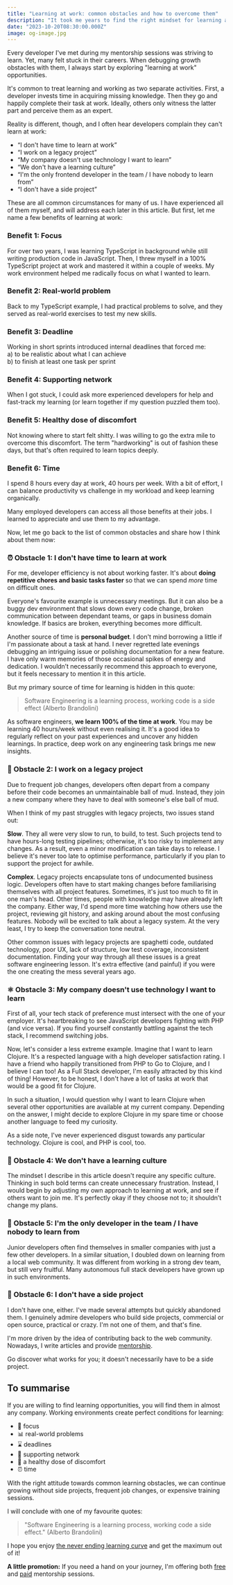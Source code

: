 ```yaml
---
title: "Learning at work: common obstacles and how to overcome them"
description: "It took me years to find the right mindset for learning at work. In this article, I share my experience and hope it will help you grow as a developer."
date: "2023-10-20T08:30:00.000Z"
image: og-image.jpg
---
```


Every developer I've met during my mentorship sessions was striving to learn. Yet, many felt stuck in their careers. When debugging growth obstacles with them, I always start by exploring "learning at work" opportunities.

It's common to treat learning and working as two separate activities. First, a developer invests time in acquiring missing knowledge. Then they go and happily complete their task at work. Ideally, others only witness the latter part and perceive them as an expert.

Reality is different, though, and I often hear developers complain they can't learn at work:

- “I don't have time to learn at work”
- “I work on a legacy project”
- “My company doesn't use technology I want to learn”
- “We don't have a learning culture”
- “I'm the only frontend developer in the team / I have nobody to learn from”
- “I don't have a side project”

These are all common circumstances for many of us. I have experienced all of them myself, and will address each later in this article. But first, let me name a few benefits of learning at work:

### Benefit 1: Focus 
For over two years, I was learning TypeScript in background while still writing production code in JavaScript. Then, I threw myself in a 100% TypeScript project at work and mastered it within a couple of weeks. My work environment helped me radically focus on what I wanted to learn.

### Benefit 2: Real-world problem
Back to my TypeScript example, I had practical problems to solve, and they served as real-world exercises to test my new skills.

### Benefit 3: Deadline
Working in short sprints introduced internal deadlines that forced me:  
a) to be realistic about what I can achieve  
b) to finish at least one task per sprint

### Benefit 4: Supporting network
When I got stuck, I could ask more experienced developers for help and fast-track my learning (or learn together if my question puzzled them too).

### Benefit 5: Healthy dose of discomfort
Not knowing where to start felt shitty. I was willing to go the extra mile to overcome this discomfort. The term "hardworking" is out of fashion these days, but that's often required to learn topics deeply.

### Benefit 6: Time
I spend 8 hours every day at work, 40 hours per week. With a bit of effort, I can balance productivity vs challenge in my workload and keep learning organically.


Many employed developers can access all those benefits at their jobs. I learned to appreciate and use them to my advantage.

Now, let me go back to the list of common obstacles and share how I think about them now:

### ⏰ Obstacle 1: I don't have time to learn at work

For me, developer efficiency is not about working faster. It's about **doing repetitive chores and basic tasks faster** so that we can spend _more_ time on difficult ones.

Everyone's favourite example is unnecessary meetings. But it can also be a buggy dev environment that slows down every code change, broken communication between dependant teams, or gaps in business domain knowledge. If basics are broken, everything becomes more difficult.

Another source of time is **personal budget**. I don't mind borrowing a little if I'm passionate about a task at hand. I never regretted late evenings debugging an intriguing issue or polishing documentation for a new feature. I have only warm memories of those occasional spikes of energy and dedication. I wouldn’t necessarily recommend this approach to everyone, but it feels necessary to mention it in this article.

But my primary source of time for learning is hidden in this quote:

>Software Engineering is a learning process, working code is a side effect (Alberto Brandolini)

As software engineers, **we learn 100% of the time at work**. You may be learning 40 hours/week without even realising it. It's a good idea to regularly reflect on your past experiences and uncover any hidden learnings. In practice, deep work on any engineering task brings me new insights.


### 💩 Obstacle 2: I work on a legacy project

Due to frequent job changes, developers often depart from a company before their code becomes an unmaintainable ball of mud. Instead, they join a new company where they have to deal with someone's else ball of mud.

When I think of my past struggles with legacy projects, two issues stand out:

**Slow**. They all were very slow to run, to build, to test. Such projects tend to have hours-long testing pipelines; otherwise, it's too risky to implement any changes. As a result, even a minor modification can take days to release. I believe it's never too late to optimise performance, particularly if you plan to support the project for awhile.

**Complex**. Legacy projects encapsulate tons of undocumented business logic. Developers often have to start making changes before familiarising themselves with all project features. Sometimes, it's just too much to fit in one man's head. Other times, people with knowledge may have already left the company. Either way, I'd spend more time watching how others use the project, reviewing git history, and asking around about the most confusing features. Nobody will be excited to talk about a legacy system. At the very least, I try to keep the conversation tone neutral.

Other common issues with legacy projects are spaghetti code, outdated technology, poor UX, lack of structure, low test coverage, inconsistent documentation. Finding your way through all these issues is a great software engineering lesson. It's extra effective (and painful) if you were the one creating the mess several years ago.

### ⚛️ Obstacle 3: My company doesn't use technology I want to learn
First of all, your tech stack of preference must intersect with the one of your employer.
It's heartbreaking to see JavaScript developers fighting with PHP (and vice versa). If you find yourself constantly battling against the tech stack, I recommend switching jobs.

Now, let's consider a less extreme example. Imagine that I want to learn Clojure. It's a respected language with a high developer satisfaction rating. I have a friend who happily transitioned from PHP to Go to Clojure, and I believe I can too! As a Full Stack developer, I'm easily attracted by this kind of thing! However, to be honest, I don't have a lot of tasks at work that would be a good fit for Clojure.

In such a situation, I would question why I want to learn Clojure when several other opportunities are available at my current company. Depending on the answer, I might decide to explore Clojure in my spare time or choose another language to feed my curiosity.

As a side note, I've never experienced disgust towards any particular technology. Clojure is cool, and PHP is cool, too.

### 👺 Obstacle 4: We don't have a learning culture

The mindset I describe in this article doesn't require any specific culture. Thinking in such bold terms can create unnecessary frustration. Instead, I would begin by adjusting my own approach to learning at work, and see if others want to join me. It's perfectly okay if they choose not to; it shouldn’t change my plans.

### 🐺 Obstacle 5: I'm the only developer in the team / I have nobody to learn from

Junior developers often find themselves in smaller companies with just a few other developers.
In a similar situation, I doubled down on learning from a local web community. It was different from working in a strong dev team, but still very fruitful. Many autonomous full stack developers have grown up in such environments.

### 🧶 Obstacle 6: I don't have a side project

I don't have one, either. I've made several attempts but quickly abandoned them. I genuinely admire developers who build side projects, commercial or open source, practical or crazy. I'm not one of them, and that's fine.

I'm more driven by the idea of contributing back to the web community. Nowadays, I write articles and provide [mentorship](https://topmate.io/kalabro). 

Go discover what works for you; it doesn't necessarily have to be a side project.

## To summarise

If you are willing to find learning opportunities, you will find them in almost any company. Working environments create perfect conditions for learning:

- 🎯 focus
- 📊 real-world problems
- ⌛️ deadlines
- 🤝 supporting network
- 🤪 a healthy dose of discomfort
- ⏰ time

With the right attitude towards common learning obstacles, we can continue growing without side projects, frequent job changes, or expensive training sessions.

I will conclude with one of my favourite quotes:
> "Software Engineering is a learning process, working code a side effect." (Alberto Brandolini)

I hope you enjoy [the never ending learning curve](https://kalabro.tech/mental-health-full-stack-developers/) and get the maximum out of it! 

**A little promotion:** If you need a hand on your journey, I'm offering both [free](https://adplist.org/mentors/kate-marshalkina) and [paid](https://topmate.io/kalabro) mentorship sessions.
